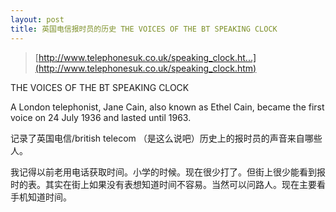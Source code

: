 ```yaml
---
layout: post
title: 英国电信报时员的历史 THE VOICES OF THE BT SPEAKING CLOCK
---
```


>[http://www.telephonesuk.co.uk/speaking_clock.ht...](http://www.telephonesuk.co.uk/speaking_clock.htm)

  THE VOICES OF THE BT SPEAKING CLOCK

  A London telephonist, Jane Cain, also known as Ethel Cain, became the first voice on 24 July 1936 and lasted until 1963.

记录了英国电信/british telecom （是这么说吧）历史上的报时员的声音来自哪些人。

我记得以前老用电话获取时间。小学的时候。现在很少打了。但街上很少能看到报时的表。其实在街上如果没有表想知道时间不容易。当然可以问路人。现在主要看手机知道时间。
